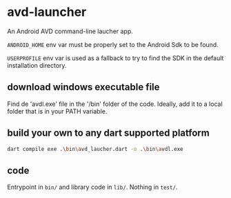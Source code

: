 # avd-launcher

An Android AVD command-line laucher app.

`ANDROID_HOME` env var must be properly set to the Android Sdk to be found.

`USERPROFILE` env var is used as a fallback to try to find the SDK in the default installation directory.  

## download windows executable file

Find de 'avdl.exe' file in the '/bin' folder of the code. Ideally, add it to a local folder that is in your PATH variable.

## build your own to any dart supported platform

```sh
dart compile exe .\bin\avd_laucher.dart -o .\bin\avdl.exe
```

## code

Entrypoint in `bin/` and library code in `lib/`. Nothing in `test/`.
